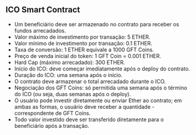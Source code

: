 ## ICO Smart Contract

- Um beneficiário deve ser armazenado no contrato para receber os fundos arrecadados.
- Valor máximo de investimento por transação: 5 ETHER.
- Valor mínimo de investimento por transação: 0.1 ETHER.
- Taxa de conversão: 1 ETHER equivale a 1000 GFT Coins.
- Preço de venda inicial do token: 1 GFT Coin = 0.001 ETHER.
- Hard Cap (máximo arrecadado): 300 ETHER.
- Início do ICO: deve começar imediatamente após o deploy do contrato.
- Duração do ICO: uma semana após o início.
- O contrato deve armazenar o total arrecadado durante o ICO.
- Negociação dos GFT Coins: só permitida uma semana após o término do ICO (ou seja, duas semanas após o deploy).
- O usuário pode investir diretamente ou enviar Ether ao contrato; em ambas as formas, o usuário deve receber a quantidade - correspondente de GFT Coins.
- Todo valor investido deve ser transferido diretamente para o beneficiário após a transação.